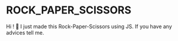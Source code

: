 # ROCK_PAPER_SCISSORS

Hi ! 👋
I just made this Rock-Paper-Scissors using JS.
If you have any advices tell me.
